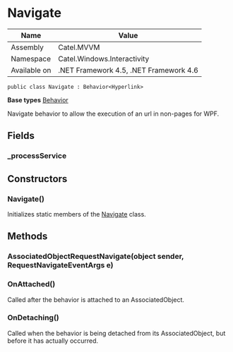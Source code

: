 

# Navigate

Name|Value
---|---
Assembly|Catel.MVVM
Namespace|Catel.Windows.Interactivity
Available on|.NET Framework 4.5, .NET Framework 4.6

```
public class Navigate : Behavior<Hyperlink>
```

**Base types**
[Behavior]()


Navigate behavior to allow the execution of an url in non-pages for WPF.



## Fields

### _processService

## Constructors

### Navigate()

Initializes static members of the [Navigate](#) class.



## Methods

### AssociatedObjectRequestNavigate(object sender, RequestNavigateEventArgs e)

### OnAttached()

Called after the behavior is attached to an AssociatedObject.



### OnDetaching()

Called when the behavior is being detached from its AssociatedObject, but before it has actually occurred.



